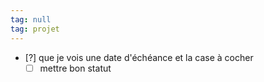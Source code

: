 ```yaml
---
tag: null
tag: projet
---
```

- [?] que je vois une date d'échéance et la case à cocher
	- [ ] mettre bon statut